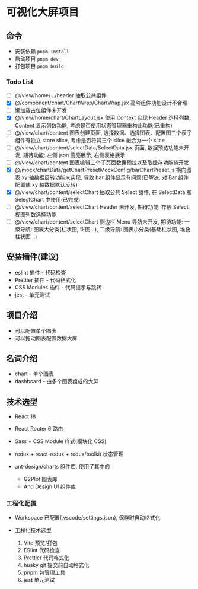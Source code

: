 # 可视化大屏项目

## 命令

- 安装依赖 `pnpm install`
- 启动项目 `pnpm dev`
- 打包项目 `pnpm build`

### Todo List

- [ ] @/view/home/.../header 抽取公共组件
- [x] @/component/chart/ChartWrap/ChartWrap.jsx 高阶组件功能设计不合理
- [ ] 懒加载占位组件未开发
- [x] @/view/home/chart/ChartLayout.jsx 使用 Context 实现 Header 选择列数, Content 显示列数功能, 考虑是否使用状态管理器重构此功能(已重构)
- [ ] @/view/chart/content 图表创建页面, 选择数据、选择图表、配置图三个表子组件有独立 store slice, 考虑是否将其三个 slice 融合为一个 slice
- [ ] @/view/chart/content/selectData/SelectData.jsx 页面, 数据预览功能未开发, 期待功能: 左侧 json 高亮展示, 右侧表格展示
- [ ] @/view/chart/content 图表编辑三个子页面数据预拉以及取缓存功能待开发
- [x] @/mock/chartData/getChartPresetMockConfig/barChartPreset.js 横向图表 xy 轴数据反转功能未实现, 导致 bar 组件显示有问题(已解决, 对 Bar 组件配置使 xy 轴数据默认反转)
- [x] @/view/chart/content/selectChart 抽取公共 Select 组件, 在 SelectData 和 SelectChart 中使用(已完成)
- [ ] @/view/chart/content/selectChart Header 未开发, 期待功能: 存放 Select, 视图列数选择功能
- [ ] @/view/chart/content/selectChart 侧边栏 Menu 导航未开发, 期待功能: 一级导航: 图表大分类(柱状图, 饼图...), 二级导航: 图表小分类(基础柱状图, 堆叠柱状图...)

## 安装插件(建议)

- eslint 插件 - 代码检查
- Prettier 插件 - 代码格式化
- CSS Modules 插件 - 代码提示与跳转
- jest - 单元测试

## 项目介绍

- 可以配置单个图表
- 可以拖动图表配置数据大屏

## 名词介绍

- chart - 单个图表
- dashboard - 由多个图表组成的大屏

## 技术选型

- React 18
- React Router 6 路由
- Sass + CSS Module 样式(模块化 CSS)
- redux + react-redux + redux/toolkit 状态管理
- ant-design/charts 组件库, 使用了其中的

  - G2Plot 图表库
  - And Design UI 组件库

### 工程化配置

- Workspace 已配置(.vscode/settings.json), 保存时自动格式化

- 工程化技术选型

  1. Vite 预览/打包
  2. ESlint 代码检查
  3. Prettier 代码格式化
  4. husky git 提交前自动格式化
  5. pnpm 包管理工具
  6. jest 单元测试
